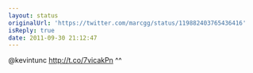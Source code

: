 ```yaml
---
layout: status
originalUrl: 'https://twitter.com/marcgg/status/119882403765436416'
isReply: true
date: 2011-09-30 21:12:47
---
```


@kevintunc http://t.co/7vicakPn ^^
